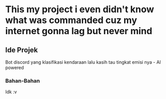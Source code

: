 # This my project i even didn't know what was commanded cuz my internet gonna lag but never mind

## Ide Projek
Bot discord yang klasifikasi kendaraan lalu kasih tau tingkat emisi nya - AI powered 

### Bahan-Bahan
Idk :v
